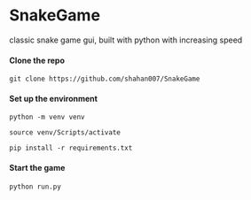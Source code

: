 # SnakeGame
classic snake game gui, built with python with increasing speed

#### Clone the repo
`git clone https://github.com/shahan007/SnakeGame`

#### Set up the environment
`python -m venv venv`

`source venv/Scripts/activate`

`pip install -r requirements.txt`

#### Start the game
`python run.py`
